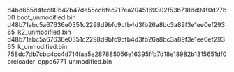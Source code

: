 d4bd655d4fcc80b42b47de55cc6fec717ea2045169302f53b718dd94f0d27b00  boot_unmodified.bin
d48b71abc5a67636e0351c2298d9bfc9cfb4d3fb26a8bc3a89f3e1ee0ef29365  lk2_unmodified.bin
d48b71abc5a67636e0351c2298d9bfc9cfb4d3fb26a8bc3a89f3e1ee0ef29365  lk_unmodified.bin
758dc7db7cbc4cc4d714faa5e287885056e16395ffb7d18e18982b1315651df0  preloader_oppo6771_unmodified.bin
